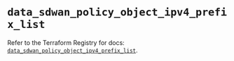 # `data_sdwan_policy_object_ipv4_prefix_list`

Refer to the Terraform Registry for docs: [`data_sdwan_policy_object_ipv4_prefix_list`](https://registry.terraform.io/providers/ciscodevnet/sdwan/0.8.0/docs/data-sources/policy_object_ipv4_prefix_list).

